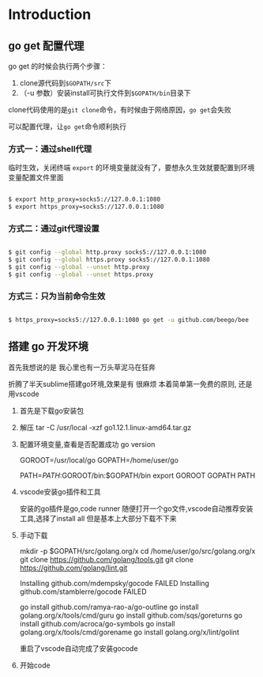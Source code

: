 # Introduction



## go get 配置代理

go get 的时候会执行两个步骤：

1. clone源代码到`$GOPATH/src`下
2. （-u 参数）安装install可执行文件到`$GOPATH/bin`目录下

clone代码使用的是`git clone`命令，有时候由于网络原因，`go get`会失败

可以配置代理，让`go get`命令顺利执行

### 方式一：通过shell代理

临时生效，关闭终端 `export` 的环境变量就没有了，要想永久生效就要配置到环境变量配置文件里面

```bash

$ export http_proxy=socks5://127.0.0.1:1080
$ export https_proxy=socks5://127.0.0.1:1080

```

### 方式二：通过git代理设置

```bash

$ git config --global http.proxy socks5://127.0.0.1:1080
$ git config --global https.proxy socks5://127.0.0.1:1080
$ git config --global --unset http.proxy
$ git config --global --unset https.proxy


```

### 方式三：只为当前命令生效

```bash

$ https_proxy=socks5://127.0.0.1:1080 go get -u github.com/beego/bee

```


## 搭建 go 开发环境

首先我想说的是 我心里也有一万头草泥马在狂奔

折腾了半天sublime搭建go环境,效果是有 很麻烦 本着简单第一免费的原则, 还是用vscode

1. 首先是下载go安装包
2. 解压 tar -C /usr/local -xzf go1.12.1.linux-amd64.tar.gz
3. 配置环境变量,查看是否配置成功 go version

	GOROOT=/usr/local/go
	GOPATH=/home/user/go

	PATH=$PATH:$GOROOT/bin:$GOPATH/bin
	export GOROOT GOPATH PATH

4. vscode安装go插件和工具

	安装的go插件是go,code runner
	随便打开一个go文件,vscode自动推荐安装工具,选择了install all 但是基本上大部分下载不下来

5. 手动下载

	mkdir -p $GOPATH/src/golang.org/x
	cd /home/user/go/src/golang.org/x
	git clone https://github.com/golang/tools.git
	git clone https://github.com/golang/lint.git 

	Installing github.com/mdempsky/gocode FAILED
	Installing github.com/stamblerre/gocode FAILED

	go install github.com/ramya-rao-a/go-outline
	go install golang.org/x/tools/cmd/guru
	go install github.com/sqs/goreturns
	go install github.com/acroca/go-symbols
	go install golang.org/x/tools/cmd/gorename
	go install golang.org/x/lint/golint

	重启了vscode自动完成了安装gocode

6. 开始code




